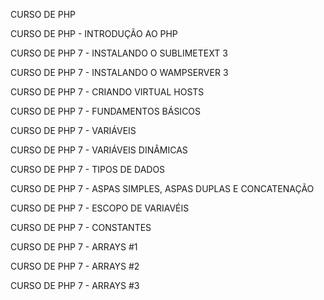 CURSO DE PHP

CURSO DE PHP - INTRODUÇÃO AO PHP

CURSO DE PHP 7 - INSTALANDO O SUBLIMETEXT 3

CURSO DE PHP 7 - INSTALANDO O WAMPSERVER 3

CURSO DE PHP 7 - CRIANDO VIRTUAL HOSTS

CURSO DE PHP 7 - FUNDAMENTOS BÁSICOS

CURSO DE PHP 7 - VARIÁVEIS

CURSO DE PHP 7 - VARIÁVEIS DINÂMICAS

CURSO DE PHP 7 - TIPOS DE DADOS

CURSO DE PHP 7 - ASPAS SIMPLES, ASPAS DUPLAS E CONCATENAÇÃO

CURSO DE PHP 7 - ESCOPO DE VARIAVÉIS

CURSO DE PHP 7 - CONSTANTES

CURSO DE PHP 7 - ARRAYS #1

CURSO DE PHP 7 - ARRAYS #2

CURSO DE PHP 7 - ARRAYS #3


